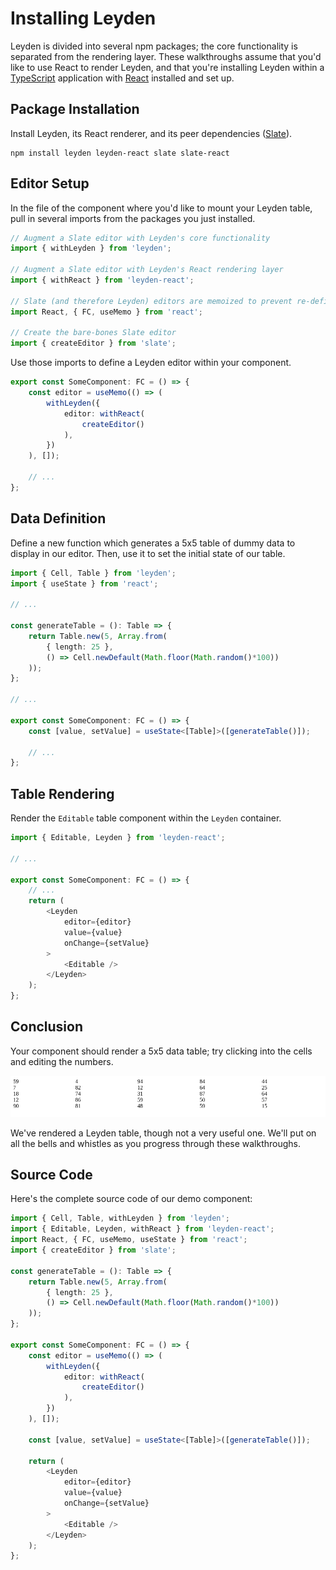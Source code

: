 # Installing Leyden

Leyden is divided into several npm packages; the core functionality is separated from the rendering layer. These walkthroughs assume that you'd like to use React to render Leyden, and that you're installing Leyden within a [TypeScript][typescript] application with [React][react] installed and set up.

## Package Installation

Install Leyden, its React renderer, and its peer dependencies ([Slate][slate]).

```text
npm install leyden leyden-react slate slate-react
```

## Editor Setup

In the file of the component where you'd like to mount your Leyden table, pull in several imports from the packages you just installed.

```typescript
// Augment a Slate editor with Leyden's core functionality
import { withLeyden } from 'leyden';

// Augment a Slate editor with Leyden's React rendering layer 
import { withReact } from 'leyden-react';

// Slate (and therefore Leyden) editors are memoized to prevent re-definition
import React, { FC, useMemo } from 'react';

// Create the bare-bones Slate editor
import { createEditor } from 'slate';
```

Use those imports to define a Leyden editor within your component.

```typescript
export const SomeComponent: FC = () => {
    const editor = useMemo(() => (
        withLeyden({
            editor: withReact(
                createEditor()
            ),
        })
    ), []);

    // ...
};
```

## Data Definition

Define a new function which generates a 5x5 table of dummy data to display in our editor. Then, use it to set the initial state of our table.

```typescript
import { Cell, Table } from 'leyden';
import { useState } from 'react';

// ...

const generateTable = (): Table => {
    return Table.new(5, Array.from(
        { length: 25 },
        () => Cell.newDefault(Math.floor(Math.random()*100))
    ));
};

// ...

export const SomeComponent: FC = () => {
    const [value, setValue] = useState<[Table]>([generateTable()]);

    // ...
};
```

## Table Rendering

Render the `Editable` table component within the `Leyden` container.

```typescript
import { Editable, Leyden } from 'leyden-react';

// ...

export const SomeComponent: FC = () => {
    // ...
    return (
        <Leyden
            editor={editor}
            value={value}
            onChange={setValue}
        >
            <Editable />
        </Leyden>
    );
};
```

## Conclusion

Your component should render a 5x5 data table; try clicking into the cells and editing the numbers.

![](../.gitbook/assets/basic-table.png)

We've rendered a Leyden table, though not a very useful one. We'll put on all the bells and whistles as you progress through these walkthroughs.

## Source Code

Here's the complete source code of our demo component:

```typescript
import { Cell, Table, withLeyden } from 'leyden';
import { Editable, Leyden, withReact } from 'leyden-react';
import React, { FC, useMemo, useState } from 'react';
import { createEditor } from 'slate';

const generateTable = (): Table => {
    return Table.new(5, Array.from(
        { length: 25 },
        () => Cell.newDefault(Math.floor(Math.random()*100))
    ));
};

export const SomeComponent: FC = () => {
    const editor = useMemo(() => (
        withLeyden({
            editor: withReact(
                createEditor()
            ),
        })
    ), []);

    const [value, setValue] = useState<[Table]>([generateTable()]);

    return (
        <Leyden
            editor={editor}
            value={value}
            onChange={setValue}
        >
            <Editable />
        </Leyden>
    );
};
```

[react]: https://reactjs.org/
[slate]: https://github.com/ianstormtaylor/slate
[typescript]: https://www.typescriptlang.org/
